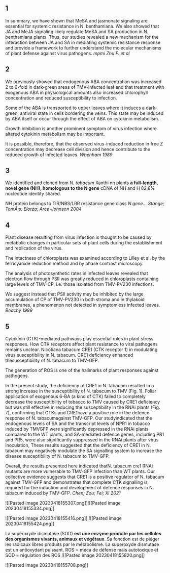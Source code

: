## 1
In summary, we have shown that MeSA and jasmonate signaling are essential for systemic resistance in N. benthamiana. We also showed that JA and MeJA signaling likely regulate MeSA and SA production in N. benthamiana plants. Thus, our studies revealed a new mechanism for the interaction between JA and SA in mediating systemic resistance response and provide a framework to further understand the molecular mechanisms of plant defense against virus pathogens.
*mpmi Zhu F. et al*


## 2
We previously showed that endogenous ABA concentration was increased 2 to 6-fold in dark-green areas of TMV-infected leaf and that treatment with exogenous ABA in physiological amounts also increased chlorophyll concentration and reduced susceptibility to infection.

Some of the ABA is transported to upper leaves where it induces a dark-green, antiviral state in cells bordering the veins. This state may be induced by ABA itself or occur through the effect of ABA on cytokinin metabolism.

Growth inhibition is another prominent symptom of virus infection where altered cytokinin metabolism may be important.

It is possible, therefore, that the observed virus-induced reduction in free Z concentration may decrease cell division and hence contribute to the reduced growth of infected leaves.
*Whenham 1989*


## 3
We identified and cloned from *N. tabacum* Xanthi nn plants **a full-length, novel gene (NH), homologous to the N gene**
cDNA of NH and H 82,8% nucleotide identity shared.

NH protein belongs to TIR/NBS/LRR resistance gene class
*N gene... Stange; TomÃ¡s; Elorza; Arce-Johnson 2004*


## 4
Plant disease resulting from virus infection is thought to be caused by metabolic changes in particular sets of plant cells during the establishment and replication of the virus.

The intactness of chloroplasts was examined according to Lilley et al. by the ferricyanide reduction method and by phase contrast microscopy.

The analysis of photosynthetic rates in infected leaves revealed that electron flow through PSII was greatly reduced in chloroplasts containing large levels of TMV-CP, i.e. those isolated from TMV-PV230 infections.

We suggest instead that PSII activity may be inhibited by the large accumulation of CP of TMV-PV230 in both stroma and in thylakoid membranes, a phenomenon not detected in symptomless infected leaves.
*Beachy 1989*


## 5

Cytokinin (CTK)-mediated pathways play essential roles in plant stress responses. How CTK receptors affect plant resistance to viral pathogens remains unclear.
Nicotiana tabacum CRE1 (CTK receptor 1) in modulating virus susceptibility in N. tabacum. CRE1 deficiency enhanced thesusceptibility of N. tabacum to TMV-GFP.

The generation of ROS is one of the hallmarks of plant responses against pathogens.

In the present study, the deficiency of CRE1 in N. tabacum resulted in a strong increase in the susceptibility of N. tabacum to TMV (Fig. 1). Foliar application of exogenous 6-BA (a kind of CTK) failed to completely decrease the susceptibility of tobacco to TMV caused by CRE1 deficiency but was still effective in reducing the susceptibility in the RNAi plants (Fig. 7), confirming that CTKs and CRE1have a positive role in the defence response of N. tabacumagainst TMV-GFP.
Our studyindicated that the endogenous levels of SA and the transcript levels of NPR1 in tobacco induced by TMVGFP were significantly depressed in the RNAi plants compared to the WT plants, and SA-mediated defence genes, including PR1 and PR5, were also significantly suppressed in the RNAi plants after virus inoculation,
These results suggested that the deficiency of CRE1 in N. tabacum may negatively modulate the SA signalling system to increase the disease susceptibility of N. tabacum to TMV-GFP.

Overall, the results presented here indicated thatN. tabacum cre1 RNAi mutants are more vulnerable to TMV-GFP infection than WT plants. Our collective evidence suggests that CRE1 is a positive regulator of N. tabacum against TMV-GFP and demonstrates that
complete CTK signalling is required for the induction and development of defence responses in N. tabacum induced by TMV-GFP.
*Chen; Zou; Fei; Xi 2021*


![[Pasted image 20230418155307.png]]![[Pasted image 20230418155334.png]]



![[Pasted image 20230418155416.png]]
![[Pasted image 20230418155424.png]]

La superoxyde dismutase (SOD) **est une enzyme produite par les cellules des organismes vivants, animaux et végétaux**. Sa fonction est de piéger les radicaux libres produits par le métabolisme. La superoxyde dismutase est un antioxydant puissant.
ROS = méca de défense mais autotoxique et SOD = régulation des ROS
![[Pasted image 20230418155820.png]]

![[Pasted image 20230418155708.png]]
